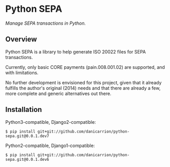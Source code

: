 # Python SEPA

_Manage SEPA transactions in Python._

## Overview

Python SEPA is a library to help generate ISO 20022 files for SEPA transactions.

Currently, only basic CORE payments (pain.008.001.02) are supported, and with limitations.

No further development is envisioned for this project, given that it already fulfills the author's original (2014) needs and that there are already a few, more complete and generic alternatives out there.

## Installation

Python3-compatible, Django2-compatible:

```
$ pip install git+git://github.com/danicarrion/python-sepa.git@0.0.1.dev7
```

Python2-compatible, Django1-compatible:

```
$ pip install git+git://github.com/danicarrion/python-sepa.git@0.0.1.dev6
```
